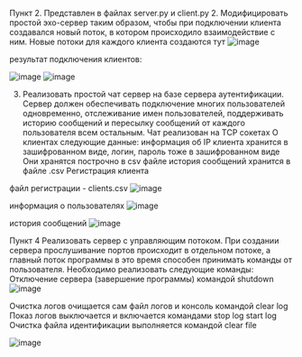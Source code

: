 Пункт 2. Представлен в файлах server.py и client.py 2. Модифицировать простой эхо-сервер таким образом, чтобы при подключении клиента создавался новый поток, в котором происходило взаимодействие с ним. Новые потоки для каждого клиента создаются тут
 ![image](https://user-images.githubusercontent.com/51966929/138698226-8909795a-748e-40da-9eed-8732224c30a0.png)

результат подключения клиентов:
 
 ![image](https://user-images.githubusercontent.com/51966929/138698236-790d7d6d-05fe-48ae-bcfc-ecc7677443e0.png)
![image](https://user-images.githubusercontent.com/51966929/138698247-b86b6219-155c-4962-a64a-4a3e472e8229.png)

3.	Реализовать простой чат сервер на базе сервера аутентификации. Сервер должен обеспечивать подключение многих пользователей одновременно, отслеживание имен пользователей, поддерживать историю сообщений и пересылку сообщений от каждого пользователя всем остальным. Чат реализован на TCP сокетах О клиентах следующие данные: информация об IP клиента хранится в зашифрованном виде, логин, пароль тоже в зашифрованном виде Они хранятся построчно в csv файле история сообщений хранится в файле .csv Регистрация клиента


файл регистрации - clients.csv ![image](https://user-images.githubusercontent.com/51966929/138698264-3810654f-566f-40cc-ba5d-adb3442ac455.png)

 
информация о пользователях ![image](https://user-images.githubusercontent.com/51966929/138698268-b57d5b98-362d-434a-a40a-da585dfe5628.png)

 

история сообщений ![image](https://user-images.githubusercontent.com/51966929/138698295-9069114b-3208-4862-9b0c-9cd3aaecc62b.png)

 
Пункт 4 Реализовать сервер с управляющим потоком. При создании сервера прослушивание портов происходит в отдельном потоке, а главный поток программы в это время способен принимать команды от пользователя. Необходимо реализовать следующие команды: Отключение сервера (завершение программы) командой shutdown
 ![image](https://user-images.githubusercontent.com/51966929/138698304-745e5553-4df7-403b-a32b-a323897ffba1.png)

Очистка логов очищается сам файл логов и консоль командой clear log Показ логов выключается и включается командами stop log start log Очистка файла идентификации выполняется командой clear file
 
![image](https://user-images.githubusercontent.com/51966929/138698309-2a166e7a-e611-479e-ab13-035af42745db.png)
